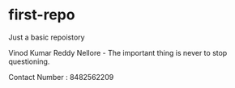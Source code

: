 # first-repo
Just a basic repoistory

Vinod Kumar Reddy Nellore - The important thing is never to stop questioning.

Contact Number : 8482562209